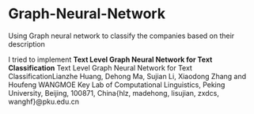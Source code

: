 # Graph-Neural-Network
 Using Graph neural network to classify the companies based on their description
 
 I tried to implement **Text Level Graph Neural Network for Text Classification**
 Text Level Graph Neural Network for Text ClassificationLianzhe Huang, Dehong Ma, Sujian Li, Xiaodong Zhang and Houfeng WANGMOE Key Lab of Computational Linguistics, Peking University, Beijing, 100871, China{hlz, madehong, lisujian, zxdcs, wanghf}@pku.edu.cn
